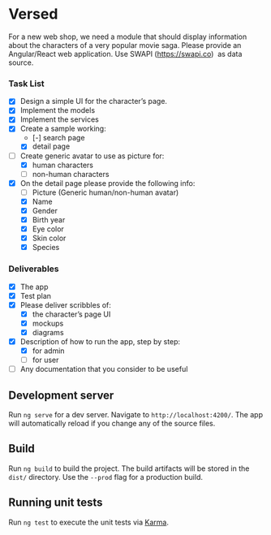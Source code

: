 # Versed
For a new web shop, we need a module that should display information about the characters of a very popular movie saga. Please provide an Angular/React web application. Use SWAPI (https://swapi.co)  as data source.

### Task List
- [x] Design a simple UI for the character’s page.
- [x] Implement the models
- [x] Implement the services
- [x] Create a sample working:
  - [-]  search page
  - [x]  detail page
- [ ] Create generic avatar to use as picture for:
  - [x] human characters
  - [ ] non-human characters
- [x] On the detail page please provide the following info:
  - [ ] Picture (Generic human/non-human avatar)
  - [x] Name
  - [x] Gender
  - [x] Birth year
  - [x] Eye color
  - [x] Skin color
  - [x] Species

### Deliverables
- [x] The app
- [x] Test plan
- [x] Please deliver scribbles of:
  - [x] the character’s page UI
  - [x] mockups
  - [x] diagrams
- [x] Description of how to run the app, step by step:
  - [x] for admin
  - [ ] for user
- [ ] Any documentation that you consider to be useful

## Development server

Run `ng serve` for a dev server. Navigate to `http://localhost:4200/`. The app will automatically reload if you change any of the source files.

## Build

Run `ng build` to build the project. The build artifacts will be stored in the `dist/` directory. Use the `--prod` flag for a production build.

## Running unit tests

Run `ng test` to execute the unit tests via [Karma](https://karma-runner.github.io).
